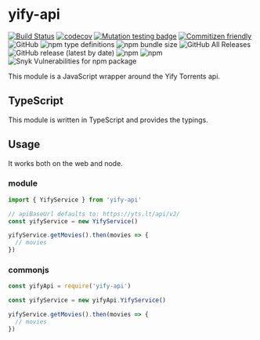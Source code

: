# yify-api

[![Build Status](https://travis-ci.org/lbenie/yify-api.svg?branch=master)](https://travis-ci.org/lbenie/yify-api)
[![codecov](https://codecov.io/gh/lbenie/yify-api/branch/master/graph/badge.svg)](https://codecov.io/gh/lbenie/yify-api)
[![Mutation testing badge](https://badge.stryker-mutator.io/github.com/lbenie/yify-api/master)](https://stryker-mutator.github.io)
[![Commitizen friendly](https://img.shields.io/badge/commitizen-friendly-brightgreen.svg)](http://commitizen.github.io/cz-cli/) 
![GitHub](https://img.shields.io/github/license/lbenie/yify-api)
![npm type definitions](https://img.shields.io/npm/types/yify-api)
![npm bundle size](https://img.shields.io/bundlephobia/minzip/yify-api)
![GitHub All Releases](https://img.shields.io/github/downloads/lbenie/yify-api/total)
![GitHub release (latest by date)](https://img.shields.io/github/v/release/lbenie/yify-api)
![npm](https://img.shields.io/npm/v/yify-api)
![npm](https://img.shields.io/npm/dm/yify-api)
![Snyk Vulnerabilities for npm package](https://img.shields.io/snyk/vulnerabilities/npm/yify-api)

This module is a JavaScript wrapper around the Yify Torrents api.

## TypeScript

This module is written in TypeScript and provides the typings.

## Usage

It works both on the web and node.

### module

```ts
import { YifyService } from 'yify-api'

// apiBaseUrl defaults to: https://yts.lt/api/v2/
const yifyService = new YifyService()

yifyService.getMovies().then(movies => {
  // movies
})
```

### commonjs

```ts
const yifyApi = require('yify-api')

const yifyService = new yifyApi.YifyService()

yifyService.getMovies().then(movies => {
  // movies
})
```
